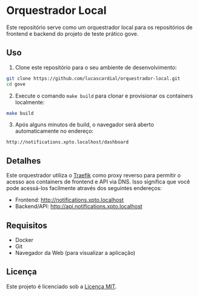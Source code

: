 # Orquestrador Local

Este repositório serve como um orquestrador local para os repositórios de frontend e backend do projeto de teste prático gove.

## Uso

1. Clone este repositório para o seu ambiente de desenvolvimento:

```bash
git clone https://github.com/lucascardial/orquestrador-local.git
cd gove
```

2. Execute o comando `make build` para clonar e provisionar os containers localmente:

```bash
make build
```

3. Após alguns minutos de build, o navegador será aberto automaticamente no endereço:

```
http://notifications.xpto.localhost/dashboard
```

## Detalhes

Este orquestrador utiliza o [Traefik](https://doc.traefik.io/traefik/) como proxy reverso para permitir o acesso aos containers de frontend e API via DNS. Isso significa que você pode acessá-los facilmente através dos seguintes endereços:

- Frontend: http://notifications.xpto.localhost
- Backend/API: http://api.notifications.xpto.localhost


## Requisitos

- Docker
- Git
- Navegador da Web (para visualizar a aplicação)

## Licença

Este projeto é licenciado sob a [Licença MIT](https://pt.wikipedia.org/wiki/Licen%C3%A7a_MIT).
